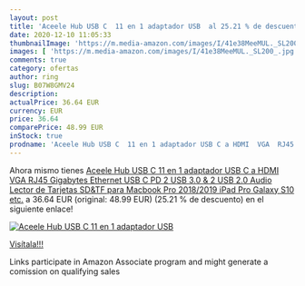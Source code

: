 ```yaml
---
layout: post
title: 'Aceele Hub USB C  11 en 1 adaptador USB  al 25.21 % de descuento'
date: 2020-12-10 11:05:33
thumbnailImage: 'https://m.media-amazon.com/images/I/41e38MeeMUL._SL200_.jpg'
images: [ 'https://m.media-amazon.com/images/I/41e38MeeMUL._SL200_.jpg' ]
comments: true
category: ofertas
author: ring
slug: B07W8GMV24
description:
actualPrice: 36.64 EUR
currency: EUR
price: 36.64
comparePrice: 48.99 EUR
inStock: true
prodname: 'Aceele Hub USB C  11 en 1 adaptador USB C a HDMI  VGA  RJ45 Gigabytes Ethernet  USB C PD  2 USB 3.0 & 2 USB 2.0  Audio  Lector de Tarjetas SD&TF  para Macbook Pro 2018/2019  iPad Pro  Galaxy S10  etc.'
---
```


Ahora mismo tienes [Aceele Hub USB C  11 en 1 adaptador USB C a HDMI  VGA  RJ45 Gigabytes Ethernet  USB C PD  2 USB 3.0 & 2 USB 2.0  Audio  Lector de Tarjetas SD&TF  para Macbook Pro 2018/2019  iPad Pro  Galaxy S10  etc.](https://www.amazon.es/dp/B07W8GMV24/?tag=tolees-21) a 36.64 EUR (original: 48.99 EUR) (25.21 %  de descuento) en el siguiente enlace!

[![Aceele Hub USB C  11 en 1 adaptador USB ](https://m.media-amazon.com/images/I/41e38MeeMUL._SL200_.jpg)](https://www.amazon.es/dp/B07W8GMV24/?tag=tolees-21)

[Visítala!!!](https://www.amazon.es/dp/B07W8GMV24/?tag=tolees-21)

Links participate in Amazon Associate program and might generate a comission on qualifying sales
